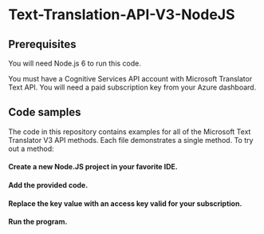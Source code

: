 # Text-Translation-API-V3-NodeJS

## Prerequisites
You will need Node.js 6 to run this code.

You must have a Cognitive Services API account with Microsoft Translator Text API. You will need a paid subscription key from your Azure dashboard.


## Code samples
The code in this repository contains examples for all of the Microsoft Text Translator V3 API methods. Each file demonstrates a single method. To try out a method:

#### Create a new Node.JS project in your favorite IDE.
#### Add the provided code.
#### Replace the key value with an access key valid for your subscription.
#### Run the program.
